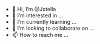 - 👋 Hi, I’m @Jxtella
- 👀 I’m interested in ...
- 🌱 I’m currently learning ...
- 💞️ I’m looking to collaborate on ...
- 📫 How to reach me ...

<!---
Jxtella/Jxtella is a ✨ special ✨ repository because its `README.md` (this file) appears on your GitHub profile.
You can click the Preview link to take a look at your changes.
--->
